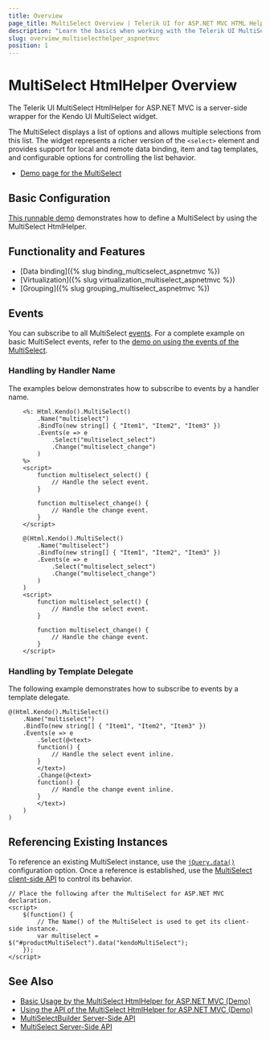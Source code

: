 ```yaml
---
title: Overview
page_title: MultiSelect Overview | Telerik UI for ASP.NET MVC HTML Helpers
description: "Learn the basics when working with the Telerik UI MultiSelect HtmlHelper for ASP.NET MVC."
slug: overview_multiselecthelper_aspnetmvc
position: 1
---
```


# MultiSelect HtmlHelper Overview

The Telerik UI MultiSelect HtmlHelper for ASP.NET MVC is a server-side wrapper for the Kendo UI MultiSelect widget.

The MultiSelect displays a list of options and allows multiple selections from this list. The widget represents a richer version of the `<select>` element and provides support for local and remote data binding, item and tag templates, and configurable options for controlling the list behavior.

* [Demo page for the MultiSelect](https://demos.telerik.com/aspnet-mvc/multiselect)

## Basic Configuration

[This runnable demo](https://demos.telerik.com/aspnet-mvc/multiselect) demonstrates how to define a MultiSelect by using the MultiSelect HtmlHelper.

## Functionality and Features

* [Data binding]({% slug binding_multicselect_aspnetmvc %})
* [Virtualization]({% slug virtualization_multiselect_aspnetmvc %})
* [Grouping]({% slug grouping_multiselect_aspnetmvc %})

## Events

You can subscribe to all MultiSelect [events](/api/multiselect). For a complete example on basic MultiSelect events, refer to the [demo on using the events of the MultiSelect](https://demos.telerik.com/aspnet-mvc/multiselect/events).

### Handling by Handler Name

The examples below demonstrates how to subscribe to events by a handler name.

```ASPX
    <%: Html.Kendo().MultiSelect()
        .Name("multiselect")
        .BindTo(new string[] { "Item1", "Item2", "Item3" })
        .Events(e => e
            .Select("multiselect_select")
            .Change("multiselect_change")
        )
    %>
    <script>
        function multiselect_select() {
            // Handle the select event.
        }

        function multiselect_change() {
            // Handle the change event.
        }
    </script>
```
```Razor
    @(Html.Kendo().MultiSelect()
        .Name("multiselect")
        .BindTo(new string[] { "Item1", "Item2", "Item3" })
        .Events(e => e
            .Select("multiselect_select")
            .Change("multiselect_change")
        )
    )
    <script>
        function multiselect_select() {
            // Handle the select event.
        }

        function multiselect_change() {
            // Handle the change event.
        }
    </script>
```

### Handling by Template Delegate

The following example demonstrates how to subscribe to events by a template delegate.

    @(Html.Kendo().MultiSelect()
        .Name("multiselect")
        .BindTo(new string[] { "Item1", "Item2", "Item3" })
        .Events(e => e
            .Select(@<text>
            function() {
                // Handle the select event inline.
            }
            </text>)
            .Change(@<text>
            function() {
                // Handle the change event inline.
            }
            </text>)
        )
    )

## Referencing Existing Instances

To reference an existing MultiSelect instance, use the [`jQuery.data()`](http://api.jquery.com/jQuery.data/) configuration option. Once a reference is established, use the [MultiSelect client-side API](http://docs.telerik.com/kendo-ui/api/javascript/ui/multiselect#methods) to control its behavior.

    // Place the following after the MultiSelect for ASP.NET MVC declaration.
    <script>
        $(function() {
            // The Name() of the MultiSelect is used to get its client-side instance.
            var multiselect = $("#productMultiSelect").data("kendoMultiSelect");
        });
    </script>

## See Also

* [Basic Usage by the MultiSelect HtmlHelper for ASP.NET MVC (Demo)](https://demos.telerik.com/aspnet-mvc/multiselect)
* [Using the API of the MultiSelect HtmlHelper for ASP.NET MVC (Demo)](https://demos.telerik.com/aspnet-mvc/multiselect/api)
* [MultiSelectBuilder Server-Side API](http://docs.telerik.com/aspnet-mvc/api/Kendo.Mvc.UI.Fluent/MultiSelectBuilder)
* [MultiSelect Server-Side API](/api/multiselect)

